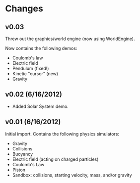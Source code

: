 
Changes
=======

v0.03
-----
Threw out the graphics/world engine (now using WorldEngine).

Now contains the following demos:
* Coulomb's law
* Electric field
* Pendulum (fixed!)
* Kinetic "cursor" (new)
* Gravity


v0.02 (6/16/2012)
-----
* Added Solar System demo.


v0.01 (6/16/2012)
-----

Initial import. Contains the following physics simulators:
* Gravity
* Collisions
* Buoyancy
* Electric field (acting on charged particles)
* Coulomb's Law
* Piston
* Sandbox: collisions, starting velocity, mass, and/or gravity
